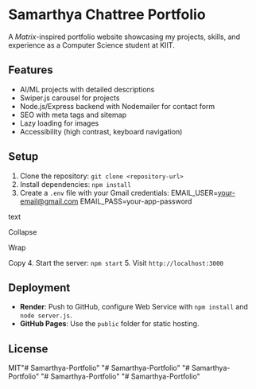 # Samarthya Chattree Portfolio

A *Matrix*-inspired portfolio website showcasing my projects, skills, and experience as a Computer Science student at KIIT.

## Features
- AI/ML projects with detailed descriptions
- Swiper.js carousel for projects
- Node.js/Express backend with Nodemailer for contact form
- SEO with meta tags and sitemap
- Lazy loading for images
- Accessibility (high contrast, keyboard navigation)

## Setup
1. Clone the repository: `git clone <repository-url>`
2. Install dependencies: `npm install`
3. Create a `.env` file with your Gmail credentials:
EMAIL_USER=your-email@gmail.com
EMAIL_PASS=your-app-password

text

Collapse

Wrap

Copy
4. Start the server: `npm start`
5. Visit `http://localhost:3000`

## Deployment
- **Render**: Push to GitHub, configure Web Service with `npm install` and `node server.js`.
- **GitHub Pages**: Use the `public` folder for static hosting.

## License
MIT"# Samarthya-Portfolio" 
"# Samarthya-Portfolio" 
"# Samarthya-Portfolio" 
"# Samarthya-Portfolio" 
"# Samarthya-Portfolio" 
